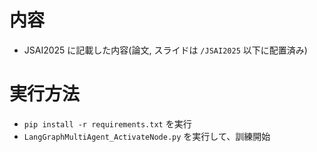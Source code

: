 # 内容
- JSAI2025 に記載した内容(論文, スライドは `/JSAI2025` 以下に配置済み)

# 実行方法
- `pip install -r requirements.txt` を実行
- `LangGraphMultiAgent_ActivateNode.py` を実行して、訓練開始
